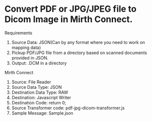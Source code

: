 Convert PDF or JPG/JPEG file to Dicom Image in Mirth Connect.
============================================================
Requirements
1. Source Data: JSON(Can by any format where you need to work on mapping data)
2. Pickup PDF/JPG file from a directory based on scanned documents provided in JSON.
3. Output: .DCM in a directory

Mirth Connect
1. Source: File Reader
2. Source Data Type: JSON
3. Destination Data Type: RAW
4. Destination: Javascript Writer
5. Destination Code: return 0;
6. Source Transformer code: pdf-jpg-dicom-transformer.js
7. Sample Message: Sample.json
